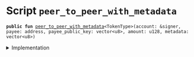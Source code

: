 
<a name="peer_to_peer_with_metadata"></a>

# Script `peer_to_peer_with_metadata`






<pre><code><b>public</b> <b>fun</b> <a href="peer_to_peer_with_metadata.md#peer_to_peer_with_metadata">peer_to_peer_with_metadata</a>&lt;TokenType&gt;(account: &signer, payee: address, payee_public_key: vector&lt;u8&gt;, amount: u128, metadata: vector&lt;u8&gt;)
</code></pre>



<details>
<summary>Implementation</summary>


<pre><code><b>fun</b> <a href="peer_to_peer_with_metadata.md#peer_to_peer_with_metadata">peer_to_peer_with_metadata</a>&lt;TokenType&gt;(
    account: &signer,
    payee: address,
    payee_public_key: vector&lt;u8&gt;,
    amount: u128,
    metadata: vector&lt;u8&gt;,
) {
    <b>if</b> (!<a href="../../modules/doc/Account.md#0x1_Account_exists_at">Account::exists_at</a>(payee)) {
        <a href="../../modules/doc/Account.md#0x1_Account_create_account">Account::create_account</a>&lt;TokenType&gt;(payee, payee_public_key);
    };
    <a href="../../modules/doc/Account.md#0x1_Account_pay_from_with_metadata">Account::pay_from_with_metadata</a>&lt;TokenType&gt;(account,payee, amount, metadata)
}
</code></pre>



</details>
